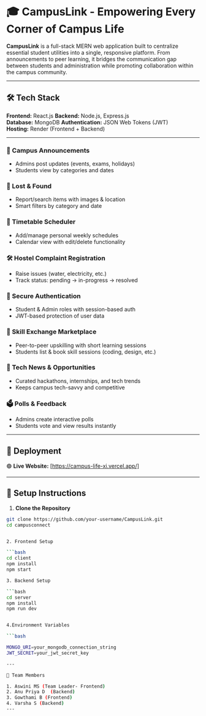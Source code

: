 # 🎓 CampusLink - Empowering Every Corner of Campus Life

**CampusLink** is a full-stack MERN web application built to centralize essential student utilities into a single, responsive platform. From announcements to peer learning, it bridges the communication gap between students and administration while promoting collaboration within the campus community.

---

## 🛠️ Tech Stack

**Frontend:** React.js 
**Backend:** Node.js, Express.js  
**Database:** MongoDB 
**Authentication:** JSON Web Tokens (JWT)  
**Hosting:** Render (Frontend + Backend)

---

### 📢 Campus Announcements
- Admins post updates (events, exams, holidays)
- Students view by categories and dates

### 🧳 Lost & Found
- Report/search items with images & location
- Smart filters by category and date

### 📅 Timetable Scheduler
- Add/manage personal weekly schedules
- Calendar view with edit/delete functionality

### 🛠️ Hostel Complaint Registration
- Raise issues (water, electricity, etc.)
- Track status: pending → in-progress → resolved

### 🔐 Secure Authentication
- Student & Admin roles with session-based auth
- JWT-based protection of user data

### 🤝 Skill Exchange Marketplace
- Peer-to-peer upskilling with short learning sessions
- Students list & book skill sessions (coding, design, etc.)

### 📰 Tech News & Opportunities
- Curated hackathons, internships, and tech trends
- Keeps campus tech-savvy and competitive

### 🗳️ Polls & Feedback
- Admins create interactive polls
- Students vote and view results instantly

---

## 🚀 Deployment
 
🟢 **Live Website:** [https://campus-life-xi.vercel.app/]

---

## 🧰 Setup Instructions

1. **Clone the Repository**

```bash
git clone https://github.com/your-username/CampusLink.git
cd campusconnect


2. Frontend Setup

```bash
cd client
npm install
npm start

3. Backend Setup

```bash
cd server
npm install
npm run dev


4.Environment Variables

```bash

MONGO_URI=your_mongodb_connection_string
JWT_SECRET=your_jwt_secret_key

---

👥 Team Members

1. Aswini MS (Team Leader- Frontend)
2. Anu Priya D  (Backend)
3. Gowthami B (Frontend)
4. Varsha S (Backend) 
---



 
 
 
   
 

